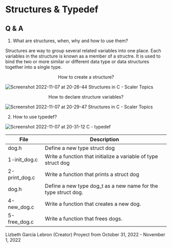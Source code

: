 # Structures & Typedef

## Q & A
1. What are structures, when, why and how to use them?

Structures are way to group several related variables into one place. Each variables in the structure is known as a member of a structre. It is used to bind the two or more similar or different data type or data structures together into a single type. 

<p align=center>How to create a structure?</p>

![Screenshot 2022-11-07 at 20-26-44 Structures in C - Scaler Topics](https://user-images.githubusercontent.com/96942307/200444326-3a5398ed-73a6-4079-8092-ef46fb7dec81.png)

<p align=center>How to declare structure variables?</p>

![Screenshot 2022-11-07 at 20-29-47 Structures in C - Scaler Topics](https://user-images.githubusercontent.com/96942307/200444506-8d84819d-82a4-4ac9-87d3-015f4b0a3e75.png)

2. How to use typedef?

![Screenshot 2022-11-07 at 20-31-12 C - typedef](https://user-images.githubusercontent.com/96942307/200444678-79a615c1-7041-43ba-963e-a3bb776ea4fd.png)
 
 | File          | Description                                                    |
|---------------|----------------------------------------------------------------|
| dog.h         | Define a new type struct dog                                   |
| 1-init_dog.c  | Write a function that initialize a variable of type struct dog |
| 2-print_dog.c | Write a function that prints a struct dog                      |
| dog.h         | Define a new type dog_t as a new name for the type struct dog. |
| 4-new_dog.c   | Write a function that creates a new dog.                       |
| 5-free_dog.c  | Write a function that frees dogs.                              |

 Lizbeth Garcia Lebron (Creator)
 Proyect from October 31, 2022 - November 1, 2022

